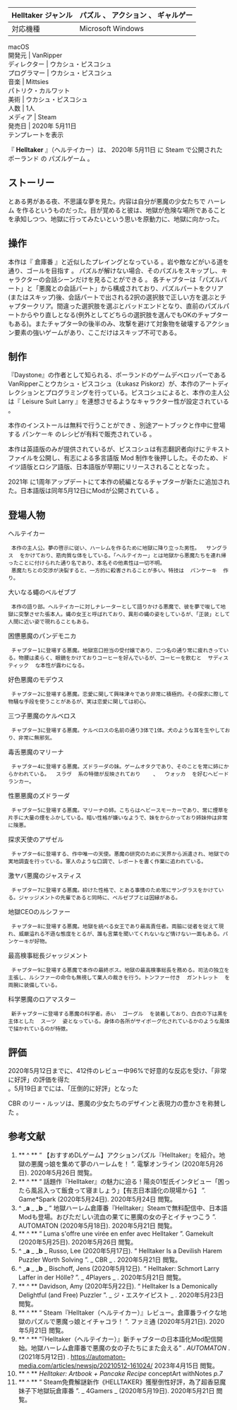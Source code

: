 Helltaker  ジャンル  |  パズル  、  アクション  、  ギャルゲー     
---|---  
対応機種  |  Microsoft Windows    
macOS  
開発元  |  VanRipper   
ディレクター  |  ウカシュ・ピスコシュ   
プログラマー  |  ウカシュ・ピスコシュ   
音楽  |  Mittsies   
パトリク・カルワット  
美術  |  ウカシュ・ピスコシュ   
人数  |  1人   
メディア  |  Steam   
発売日  |  2020年  5月11日   
テンプレートを表示  
  
『 **Helltaker** 』（ヘルテイカー）は、  2020年  5月11日  に  Steam  で公開された  ポーランド  の  パズルゲーム
  。

##  ストーリー  

とある男がある夜、不思議な夢を見た。内容は自分が悪魔の少女たちで  ハーレム
を作るというものだった。目が覚めると彼は、地獄が危険な場所であることを承知しつつ、地獄に行ってみたいという思いを原動力に、地獄に向かった。

##  操作  

本作は『  倉庫番  』と近似したプレイングとなっている    。岩や敵などがいる道を通り、ゴールを目指す    。
パズルが解けない場合、そのパズルをスキップし、キャラクターの会話シーンだけを見ることができる    。
各チャプターは「パズルパート」と「悪魔との会話パート」から構成されており、パズルパートをクリア(またはスキップ)後、会話パートで出される2択の選択肢で正しい方を選ぶとチャプタークリア。間違った選択肢を選ぶとバッドエンドとなり、直前のパズルパートからやり直しとなる(例外としてどちらの選択肢を選んでもOKのチャプターもある)。またチャプター9の後半のみ、攻撃を避けて対象物を破壊するアクション要素の強いゲームがあり、ここだけはスキップ不可である。

##  制作  

『Daystone』の作者として知られる、ポーランドのゲームデベロッパーであるVanRipperことウカシュ・ピスコシュ（Łukasz
Piskorz）が、本作のアートディレクションとプログラミングを行っている。ピスコシュによると、本作の主人公は『  Leisure Suit Larry
』を連想させるようなキャラクター性が設定されている    。

本作のインストールは無料で行うことができ    、別途アートブックと作中に登場する  パンケーキ  のレシピが有料で販売されている    。

本作は英語版のみが提供されているが、ピスコシュは有志翻訳者向けにテキストファイルを公開し、有志による多言語版  Mod
制作を後押しした。そのため、ドイツ語版とロシア語版、日本語版が早期にリリースされることとなった    。

2021年  に1周年アップデートにて本作の続編となるチャプターが新たに追加された。日本語版は同年5月12日にModが公開されている    。

##  登場人物  

ヘルテイカー

     本作の主人公。夢の啓示に従い、ハーレムを作るために地獄に降り立った男性。  サングラス  をかけており、筋肉質な体をしている。「ヘルテイカー」とは地獄から悪魔たちを連れ帰ったことに付けられた通り名であり、本名その他素性は一切不明。 
     悪魔たちとの交渉が決裂すると、一方的に殺害されることが多い。特技は  パンケーキ  作り。 
大いなる蠅のベルゼブブ

     本作の語り部。ヘルテイカーに対しナレーターとして語りかける悪魔で、彼を夢で唆して地獄に突撃させた張本人。蝿の女王と呼ばれており、異形の蝿の姿をしているが、「正装」として人間に近い姿で現れることもある。 
困憊悪魔のパンデモニカ

     チャプター1に登場する悪魔。地獄窓口担当の受付嬢であり、二つ名の通り常に疲れきっている。物腰は柔らく、眼鏡をかけておりコーヒーを好んでいるが、コーヒーを飲むと  サディスティック  な本性が露わになる。 
好色悪魔のモデウス

     チャプター2に登場する悪魔。恋愛に関して興味津々であり非常に積極的。その探求に際して物騒な手段を使うことがあるが、実は恋愛に関しては初心。 
三つ子悪魔のケルベロス

     チャプター3に登場する悪魔。ケルベロスの名前の通り3体で1体。犬のような耳を生やしており、非常に無邪気。 
毒舌悪魔のマリーナ

     チャプター4に登場する悪魔。ズドラーダの妹。ゲームオタクであり、そのことを常に姉にからかわれている。  スラヴ  系の特徴が反映されており    、  ウォッカ  を好むヘビードランカー。 
性悪悪魔のズドラーダ

     チャプター5に登場する悪魔。マリーナの姉。こちらはヘビースモーカーであり、常に煙草を片手に大量の煙をふかしている。暗い性格が嫌いなようで、妹をからかっており姉妹仲は非常に険悪。 
探求天使のアザゼル

     チャプター6に登場する、作中唯一の天使。悪魔の研究のために天界から派遣され、地獄での実地調査を行っている。軍人のような口調で、レポートを書く作業に追われている。 
激ヤバ悪魔のジャスティス

     チャプター7に登場する悪魔。砕けた性格で、とある事情のため常にサングラスをかけている。ジャッジメントの先輩であると同時に、ベルゼブブとは因縁がある。 
地獄CEOのルシファー

     チャプター8に登場する悪魔。地獄を統べる女王であり最高責任者。両脇に従者を従えて現れ、威厳溢れる不遜な態度をとるが、誰も言葉を聞いてくれないなど情けない一面もある。パンケーキが好物。 
最高検事総長ジャッジメント

     チャプター9に登場する悪魔で本作の最終ボス。地獄の最高検事総長を務める。司法の独立を主張し、ルシファーの命令も無視して業人の裁きを行う。トンファー付き  ガントレット  を両腕に装備している。 
科学悪魔のロアマスター

     新チャプターに登場する悪魔の科学者。赤い  ゴーグル  を装着しており、白衣の下は黒を主体とした  スーツ  姿となっている。身体の各所がサイボーグ化されているかのような風体で描かれているのが特徴。 

##  評価  

2020年5月12日までに、412件のレビュー中96%で好意的な反応を受け、「非常に好評」の評価を得た  
。5月19日までには、「圧倒的に好評」となった  

CBR  のリー・ルッソは、悪魔の少女たちのデザインと表現力の豊かさを称賛した    。

##  参考文献  

  1. ** ^  ** “  【おすすめDLゲーム】アクションパズル『Helltaker』を紹介。地獄の悪魔っ娘を集めて夢のハーレムを！  ”.  電撃オンライン  (2020年5月26日).  2020年5月26日  閲覧。 
  2. ** ^  ** “  話題作『Helltaker』の魅力に迫る！陽炎01型氏インタビュー「困ったら風呂入って飯食って寝ましょう」【有志日本語化の現場から】  ”.  Game*Spark  (2020年5月24日).  2020年5月24日  閲覧。 
  3. ^  _**a** _ _**b** _ “  地獄ハーレム倉庫番『Helltaker』Steamで無料配信中、日本語Modも登場。おびただしい流血の果てに悪魔の女の子とイチャつこう  ”.  AUTOMATON  (2020年5月18日).  2020年5月21日  閲覧。 
  4. ** ^  ** “  Luma s'offre une virée en enfer avec Helltaker  ”.  Gamekult  (2020年5月25日).  2020年5月26日  閲覧。 
  5. ^  _**a** _ _**b** _ Russo, Lee (2020年5月17日). “  Helltaker Is a Devilish Harem Puzzler Worth Solving  ”. _ CBR  _ .  2020年5月21日  閲覧。 
  6. ^  _**a** _ _**b** _ Bischoff, Jens (2020年5月12日). “  Helltaker: Schmort Larry Laffer in der Hölle?  ”. _ 4Players  _ .  2020年5月21日  閲覧。 
  7. ** ^  ** Davidson, Amy (2020年5月22日). “  Helltaker Is a Demonically Delightful (and Free) Puzzler  ”. _ ジ・エスケイピスト  _ .  2020年5月23日  閲覧。 
  8. ** ^  ** “  Steam『Helltaker（ヘルテイカー）』レビュー。倉庫番ライクな地獄のパズルで悪魔っ娘とイチャコラ！  ”.  ファミ通  (2020年5月21日).  2020年5月21日  閲覧。 
  9. ** ^  ** “『Helltaker（ヘルテイカー）』新チャプターの日本語化Mod配信開始。地獄ハーレム倉庫番で悪魔の女の子たちにまた会える”  . _AUTOMATON_ . (2021年5月12日)  .  https://automaton-media.com/articles/newsjp/20210512-161024/  2023年4月15日  閲覧。 
  10. ** ^  ** _Helltaker: Artbook + Pancake Recipe_ conceptArt withNotes _p.7_
  11. ** ^  ** “  Steam免費解謎新作《HELLTAKER》獲壓倒性好評，為了超香惡魔妹子下地獄玩倉庫番  ”. _ 4Gamers  _ (2020年5月19日).  2020年5月21日  閲覧。 

